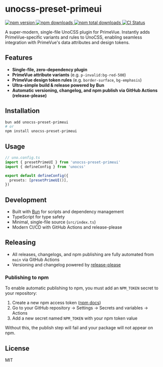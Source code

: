 # unocss-preset-primeui

<!-- Badges -->
<p align="left">
  <!-- NPM version -->
  <a href="https://www.npmjs.com/package/unocss-preset-primeui">
    <img src="https://img.shields.io/npm/v/unocss-preset-primeui.svg?style=flat-square" alt="npm version" />
  </a>
  <!-- NPM downloads -->
  <a href="https://www.npmjs.com/package/unocss-preset-primeui">
    <img src="https://img.shields.io/npm/dm/unocss-preset-primeui.svg?style=flat-square" alt="npm downloads" />
  </a>
  <a href="https://www.npmjs.com/package/unocss-preset-primeui">
    <img src="https://img.shields.io/npm/dt/unocss-preset-primeui.svg?style=flat-square" alt="npm total downloads" />
  </a>
  <!-- GitHub Actions CI -->
  <a href="https://github.com/hexrw/unocss-preset-primeui/actions/workflows/ci-release.yaml?query=branch%3Amain">
    <img src="https://github.com/hexrw/unocss-preset-primeui/actions/workflows/ci-release.yaml/badge.svg?branch=main" alt="CI Status" />
  </a>
</p>

A super-modern, single-file UnoCSS plugin for PrimeVue. Instantly adds PrimeVue-specific variants and rules to UnoCSS, enabling seamless integration with PrimeVue's data attributes and design tokens.

## Features
- **Single-file, zero-dependency plugin**
- **PrimeVue attribute variants** (e.g. `p-invalid:bg-red-500`)
- **PrimeVue design token rules** (e.g. `border-surface`, `bg-emphasis`)
- **Ultra-simple build & release powered by Bun**
- **Automatic versioning, changelog, and npm publish via GitHub Actions (release-please)**

## Installation

```sh
bun add unocss-preset-primeui
# or
npm install unocss-preset-primeui
```

## Usage

```ts
// uno.config.ts
import { presetPrimeUI } from 'unocss-preset-primeui'
import { defineConfig } from 'unocss'

export default defineConfig({
  presets: [presetPrimeUI()],
})
```

## Development
- Built with [Bun](https://bun.sh/) for scripts and dependency management
- TypeScript for type safety
- Minimal, single-file source (`src/index.ts`)
- Modern CI/CD with GitHub Actions and release-please

## Releasing
- All releases, changelogs, and npm publishing are fully automated from `main` via GitHub Actions
- Versioning and changelog powered by [release-please](https://github.com/googleapis/release-please)

### Publishing to npm

To enable automatic publishing to npm, you must add an `NPM_TOKEN` secret to your repository:

1. Create a new npm access token ([npm docs](https://docs.npmjs.com/creating-and-viewing-access-tokens))
2. Go to your GitHub repository → Settings → Secrets and variables → Actions
3. Add a new secret named `NPM_TOKEN` with your npm token value

Without this, the publish step will fail and your package will not appear on npm.

## License
MIT
